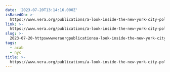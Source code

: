 ```yaml
---
date: '2023-07-20T13:14:16.000Z'
isBasedOn: >-
  https://www.vera.org/publications/a-look-inside-the-new-york-city-police-department-budget
link: >-
  https://www.vera.org/publications/a-look-inside-the-new-york-city-police-department-budget
slug: >-
  2023-07-20-httpswwwveraorgpublicationsa-look-inside-the-new-york-city-police-department-budget
tags:
  - acab
  - nyc
title: >-
  https://www.vera.org/publications/a-look-inside-the-new-york-city-police-department-budget
---
```



